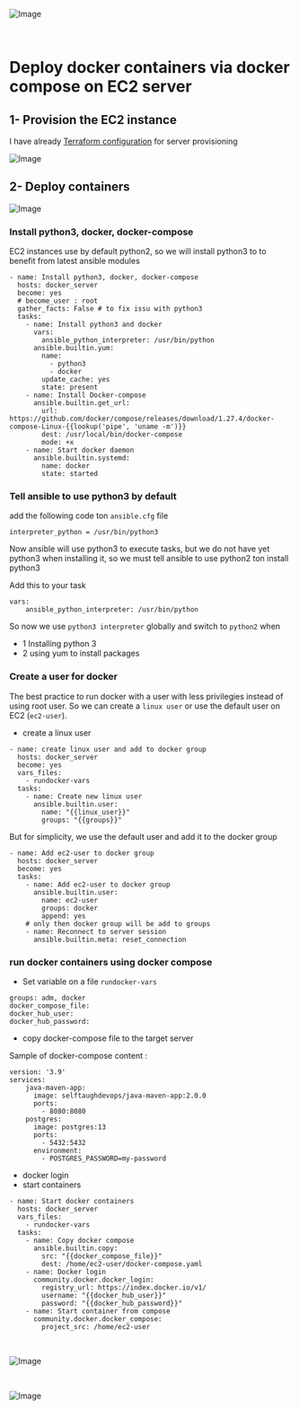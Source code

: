 ![Image](../images/ansible.svg)

<br>

# Deploy docker containers via docker compose on EC2 server

## 1- Provision the EC2 instance 

I have already [Terraform configuration](https://github.com/hotiaDiallo/terraform-playground/tree/deploy-to-ec2) for server provisioning

![Image](../images/terraform-ec2.png)

## 2- Deploy containers

![Image](../images/docker-ec2.png)

### Install python3, docker, docker-compose

EC2 instances use by default python2, so we will install python3 to to benefit from latest ansible modules

```
- name: Install python3, docker, docker-compose
  hosts: docker_server
  become: yes
  # become_user : root
  gather_facts: False # to fix issu with python3
  tasks:
    - name: Install python3 and docker
      vars:
        ansible_python_interpreter: /usr/bin/python
      ansible.builtin.yum: 
        name: 
          - python3
          - docker
        update_cache: yes
        state: present
    - name: Install Docker-compose
      ansible.builtin.get_url: 
        url: https://github.com/docker/compose/releases/download/1.27.4/docker-compose-Linux-{{lookup('pipe', 'uname -m')}}
        dest: /usr/local/bin/docker-compose
        mode: +x
    - name: Start docker daemon
      ansible.builtin.systemd:
        name: docker
        state: started
```
### Tell ansible to use python3 by default
add the following code ton `ansible.cfg` file 

```
interpreter_python = /usr/bin/python3
```
Now ansible will use python3 to execute tasks, but we do not have yet python3 when installing it, so we must tell ansible to use python2 ton install python3

Add this to your task

```
vars:
    ansible_python_interpreter: /usr/bin/python
```

So now we use `python3 interpreter` globally and switch to `python2` when 
- 1 Installing python 3
- 2 using yum to install packages 

### Create a user for docker

The best practice to run docker with a user with less privilegies instead of using root user. So we can create a `linux user` or use the default user on EC2 (`ec2-user`). 
- create a linux user

```
- name: create linux user and add to docker group
  hosts: docker_server
  become: yes
  vars_files:
    - rundocker-vars
  tasks: 
    - name: Create new linux user
      ansible.builtin.user:
        name: "{{linux_user}}"
        groups: "{{groups}}"
```

But for simplicity, we use the default user and add it to the docker group

```
- name: Add ec2-user to docker group
  hosts: docker_server
  become: yes
  tasks: 
    - name: Add ec2-user to docker group
      ansible.builtin.user: 
        name: ec2-user
        groups: docker
        append: yes
    # only then docker group will be add to groups
    - name: Reconnect to server session
      ansible.builtin.meta: reset_connection
```
### run docker containers using docker compose

- Set variable on a file `rundocker-vars`

```
groups: adm, docker
docker_compose_file: 
docker_hub_user: 
docker_hub_password:
```
- copy docker-compose file to the target server

Sample of docker-compose content : 

```
version: '3.9'
services:
    java-maven-app:
      image: selftaughdevops/java-maven-app:2.0.0
      ports:
        - 8080:8080
    postgres:
      image: postgres:13
      ports:
        - 5432:5432
      environment:
        - POSTGRES_PASSWORD=my-password
```

- docker login 
- start containers

```
- name: Start docker containers
  hosts: docker_server
  vars_files:
    - rundocker-vars
  tasks:
    - name: Copy docker compose
      ansible.builtin.copy:
        src: "{{docker_compose_file}}"
        dest: /home/ec2-user/docker-compose.yaml
    - name: Docker login
      community.docker.docker_login: 
        registry_url: https://index.docker.io/v1/
        username: "{{docker_hub_user}}"
        password: "{{docker_hub_password}}"
    - name: Start container from compose
      community.docker.docker_compose: 
        project_src: /home/ec2-user 
```

<br>

![Image](../images/docker-ec2-deploy.png)

<br>

![Image](../images/check-docker-ec2.png)
